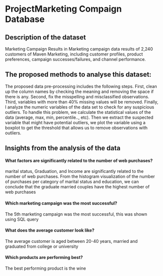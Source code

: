 # ProjectMarketing Compaign Database
## Description of the dataset</h1>

  Marketing Campaign Results in Marketing campaign data results of 2,240 customers of Maven Marketing, 
  including customer profiles, product preferences, campaign successes/failures, and channel performance.
  
 ## The proposed methods to analyse this dataset:
  The proposed data pre-processing includes the following steps.
    First, clean up the column names by checking the meaning and removing the space if there is any. Second, fix the
    misspelling and misclassified observations. Third, variables with more than 40% missing values will be removed. Finally,
   I analyze the numeric variables of the data set to check for any suspicious outliers. To handle this problem,
    we calculate the statistical values of the data (average, max, min, percentile.., etc). Then we extract
    the suspected variable that might have potential outliers, we plot the variable using a boxplot
    to get the threshold that allows us to remove observations with outliers.
 ## Insights from the analysis of the data 
#### What factors are significantly related to the number of web purchases? 
marital status, Graduation, and Income are significantly related to the number of web purchases. From the histogram 
visualization of the number of purchases per category of marital status and education, 
we can conclude that the graduate married couples have the highest number of web purchases

#### Which marketing campaign was the most successful? 
The 5th marketing campaign was the most successful, this was shown using SQL query

#### What does the average customer look like? 
The average customer is aged between 20-40 years, married and graduated from college or university

#### Which products are performing best? 
The best performing product is the wine</p>
